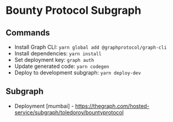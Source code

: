 # Bounty Protocol Subgraph

## Commands

- Install Graph CLI: `yarn global add @graphprotocol/graph-cli`
- Install dependencies: `yarn install`
- Set deployment key: `graph auth`
- Update generated code: `yarn codegen`
- Deploy to development subgraph: `yarn deploy-dev`

## Subgraph

- Deployment [mumbai] - https://thegraph.com/hosted-service/subgraph/toledoroy/bountyprotocol
